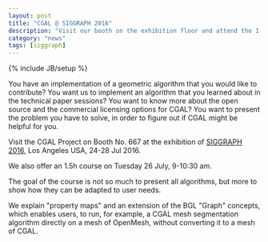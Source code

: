 ```yaml
---
layout: post
title: "CGAL @ SIGGRAPH 2016"
description: "Visit our booth on the exhibition floor and attend the 1.5h CGAL course"
category: "news"
tags: [siggraph]
---
```

{% include JB/setup %}

You have an implementation of a geometric algorithm that you would like to contribute?
You want us to implement an algorithm that you learned about in the technical paper sessions?
You want to know more about the open source and the commercial licensing options for CGAL?
You want to present the problem you have to solve, in order to figure out if CGAL might be helpful for you.

Visit the CGAL Project on Booth No. 667 at the exhibition of <a href="http://s2016.siggraph.org/">SIGGRAPH 2016</a>,
Los Angeles USA, 24-28 Jul 2016.

We also offer an 1.5h course on Tuesday 26 July, 9-10:30 am.

The goal of the course is not so much to present all algorithms,
but more to show how they can be adapted to user needs.

We explain "property maps" and an extension of the BGL "Graph"
concepts, which enables users, to run, for example,  a CGAL
mesh segmentation algorithm directly on a mesh of OpenMesh,
without converting it to a mesh of CGAL.
